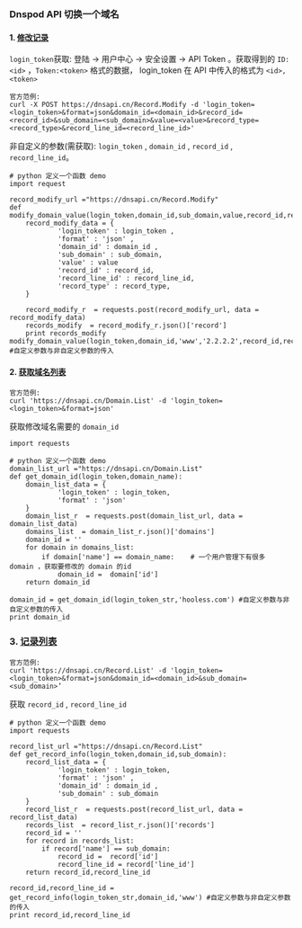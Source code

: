 ### Dnspod API 切换一个域名

#### 1. [修改记录](http://www.dnspod.cn/docs/records.html#record-modify)
`login_token`获取: 登陆 ->  用户中心  -> 安全设置  -> API Token 。获取得到的 `ID:<id>` ，`Token:<token>` 格式的数据， login_token 在 API 中传入的格式为 `<id>,<token>`
```
官方范例: 
curl -X POST https://dnsapi.cn/Record.Modify -d 'login_token=<login_token>&format=json&domain_id=<domain_id>&record_id=<record_id>&sub_domain=<sub_domain>&value=<value>&record_type=<record_type>&record_line_id=<record_line_id>'
```
非自定义的参数(需获取): `login_token` , `domain_id` , `record_id` , `record_line_id`。    
```
# python 定义一个函数 demo
import request

record_modify_url ="https://dnsapi.cn/Record.Modify"
def modify_domain_value(login_token,domain_id,sub_domain,value,record_id,record_line_id,record_type):
    record_modify_data = {
            'login_token' : login_token , 
            'format' : 'json' ,
            'domain_id' : domain_id ,
            'sub_domain' : sub_domain,
            'value' : value
            'record_id' : record_id,
            'record_line_id' : record_line_id,
            'record_type' : record_type,
    }

    record_modify_r  = requests.post(record_modify_url, data = record_modify_data)
    records_modify  = record_modify_r.json()['record']
    print records_modify
modify_domain_value(login_token,domain_id,'www','2.2.2.2',record_id,record_line_id,'A')  #自定义参数与非自定义参数的传入
```
#### 2. [获取域名列表](http://www.dnspod.cn/docs/domains.html#domain-list)
```
官方范例: 
curl 'https://dnsapi.cn/Domain.List' -d 'login_token=<login_token>&format=json'  
```
获取修改域名需要的 `domain_id`
```
import requests

# python 定义一个函数 demo
domain_list_url ="https://dnsapi.cn/Domain.List"
def get_domain_id(login_token,domain_name):
    domain_list_data = {
            'login_token' : login_token,
            'format' : 'json'
    }
    domain_list_r  = requests.post(domain_list_url, data = domain_list_data)
    domains_list  = domain_list_r.json()['domains']
    domain_id = ''
    for domain in domains_list:    
        if domain['name'] == domain_name:    # 一个用户管理下有很多 domain ，获取要修改的 domain 的id
            domain_id =  domain['id']
    return domain_id

domain_id = get_domain_id(login_token_str,'hooless.com') #自定义参数与非自定义参数的传入
print domain_id
```

### 3. [记录列表](http://www.dnspod.cn/docs/records.html#record-info)
```
官方范例: 
curl 'https://dnsapi.cn/Record.List' -d 'login_token=<login_token>&format=json&domain_id=<domain_id>&sub_domain=<sub_domain>’
```
获取 `record_id` , `record_line_id `
```
# python 定义一个函数 demo
import requests

record_list_url ="https://dnsapi.cn/Record.List"
def get_record_info(login_token,domain_id,sub_domain):
    record_list_data = {
            'login_token' : login_token, 
            'format' : 'json' ,
            'domain_id' : domain_id ,
            'sub_domain' : sub_domain
    }
    record_list_r  = requests.post(record_list_url, data = record_list_data)
    records_list  = record_list_r.json()['records']
    record_id = ''
    for record in records_list:
        if record['name'] == sub_domain:
            record_id =  record['id']
            record_line_id = record['line_id']
    return record_id,record_line_id

record_id,record_line_id = get_record_info(login_token_str,domain_id,'www') #自定义参数与非自定义参数的传入
print record_id,record_line_id
```

